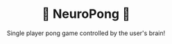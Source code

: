 <h1 align="center">🏓  NeuroPong 🏓 </h1>
<p align="center"> Single player pong game controlled by the user's brain! </p>